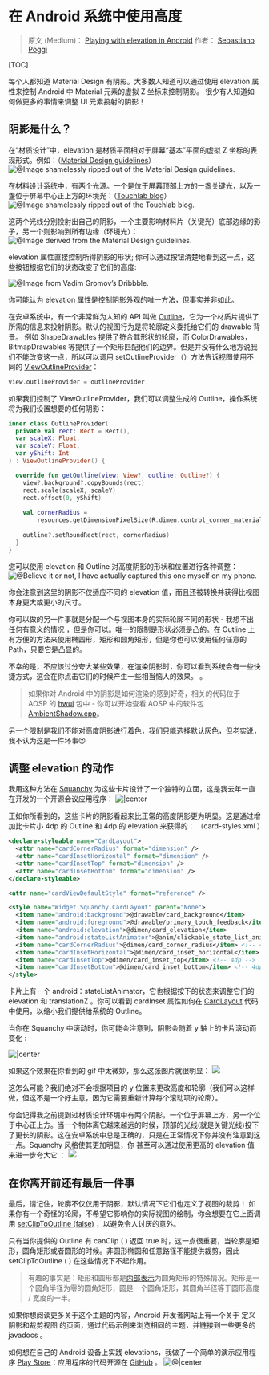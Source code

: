 # 在 Android 系统中使用高度

> 原文 (Medium)： [Playing with elevation in Android](https://blog.usejournal.com/playing-with-elevation-in-android-91af4f3be596)
> 作者： [Sebastiano Poggi](https://blog.usejournal.com/@seebrock3r)

[TOC]

每个人都知道 Material Design 有阴影。大多数人知道可以通过使用 elevation 属性来控制 Android 中 Material 元素的虚拟 Z 坐标来控制阴影。 很少有人知道如何做更多的事情来调整 UI 元素投射的阴影！

## 阴影是什么？
在“材质设计”中，elevation 是材质平面相对于屏幕“基本”平面的虚拟 Z 坐标的表现形式。例如：（[Material Design guidelines](https://material.io/guidelines/material-design/elevation-shadows.html)）
![@Image shamelessly ripped out of the Material Design guidelines.](https://ws3.sinaimg.cn/large/006tKfTcgy1frowfsf1ltj30ov048jr6.jpg)

在材料设计系统中，有两个光源。一个是位于屏幕顶部上方的一盏关键光，以及一盏位于屏幕中心正上方的环境光：（[Touchlab blog](https://www.touchlab.co/blog/2016/1/consistent-lighting-in-material-design)）
![@Image shamelessly ripped out of the Touchlab blog.](https://ws4.sinaimg.cn/large/006tKfTcgy1frowfzy24lj31jk113my8.jpg)

这两个光线分别投射出自己的阴影，一个主要影响材料片（关键光）底部边缘的影子，另一个则影响到所有边缘（环境光）：
![@Image derived from the Material Design guidelines.](https://ws1.sinaimg.cn/large/006tKfTcgy1frowg4r19tj31400gb0ss.jpg)

elevation 属性直接控制所得阴影的形状; 你可以通过按钮清楚地看到这一点，这些按钮根据它们的状态改变了它们的高度: 

![@Image from Vadim Gromov’s Dribbble.](https://cdn-images-1.medium.com/max/1600/0*ufoUeMLtFh0yp6Sa.)

你可能认为 elevation 属性是控制阴影外观的唯一方法，但事实并非如此。

在安卓系统中，有一个非常鲜为人知的 API 叫做 [Outline](https://developer.android.com/reference/android/graphics/Outline.html)，它为一个材质片提供了所需的信息来投射阴影。默认的视图行为是将轮廓定义委托给它们的 drawable 背景。 例如 ShapeDrawables 提供了符合其形状的轮廓，而 ColorDrawables，BitmapDrawables 等提供了一个矩形匹配他们的边界。但是并没有什么地方说我们不能改变这一点，所以可以调用 setOutlineProvider（）方法告诉视图使用不同的 [ViewOutlineProvider](https://developer.android.com/reference/android/view/ViewOutlineProvider.html)：

```kotlin
view.outlineProvider = outlineProvider
```
如果我们控制了 ViewOutlineProvider，我们可以调整生成的 Outline，操作系统将为我们设置想要的任何阴影：

```kotlin
inner class OutlineProvider(
  private val rect: Rect = Rect(),
  var scaleX: Float,
  var scaleY: Float,
  var yShift: Int
) : ViewOutlineProvider() {

  override fun getOutline(view: View?, outline: Outline?) {
    view?.background?.copyBounds(rect)
    rect.scale(scaleX, scaleY)
    rect.offset(0, yShift)
    
    val cornerRadius = 
        resources.getDimensionPixelSize(R.dimen.control_corner_material).toFloat()
    
    outline?.setRoundRect(rect, cornerRadius)
  }
}
```
您可以使用 elevation 和 Outline 对高度阴影的形状和位置进行各种调整：
![@Believe it or not, I have actually captured this one myself on my phone.](https://cdn-images-1.medium.com/max/1600/1*nFcOfSdcmwflAnboYVGqyg.gif)

你会注意到这里的阴影不仅适应不同的 elevation 值，而且还被转换并获得比视图本身更大或更小的尺寸。

你可以做的另一件事就是分配一个与视图本身的实际轮廓不同的形状 - 我想不出任何有意义的情况 ，但是你可以。唯一的限制是形状必须是凸的。在 Outline 上有方便的方法来使用椭圆形，矩形和圆角矩形，但是你也可以使用任何任意的 Path，只要它是凸显的。

不幸的是，不应该过分夸大某些效果，在渲染阴影时，你可以看到系统会有一些快捷方式，这会在你点击它们的时候产生一些相当恼人的效果。 。

> 如果你对 Android 中的阴影是如何渲染的感到好奇，相关的代码位于 AOSP 的 [hwui](https://github.com/aosp-mirror/platform_frameworks_base/blob/master/libs/hwui/) 包中 - 你可以开始查看 AOSP 中的软件包  [AmbientShadow.cpp](https://github.com/aosp-mirror/platform_frameworks_base/blob/master/libs/hwui/AmbientShadow.cpp)。

另一个限制是我们不能对高度阴影进行着色，我们只能选择默认灰色，但老实说，我不认为这是一件坏事😉

## 调整 elevation 的动作
我用这种方法在 [Squanchy](https://squanchy.net/) 为这些卡片设计了一个独特的立面，这是我去年一直在开发的一个开源会议应用程序：
![|center](https://ws2.sinaimg.cn/large/006tKfTcgy1froxmot6nbj318g27mx30.jpg)

正如你所看到的，这些卡片的阴影看起来比正常的高度阴影更为明显。这是通过增加比卡片小 4dp 的 Outline 和 4dp 的 elevation 来获得的：
（card-styles.xml ）

```xml
<declare-styleable name="CardLayout">
  <attr name="cardCornerRadius" format="dimension" />
  <attr name="cardInsetHorizontal" format="dimension" />
  <attr name="cardInsetTop" format="dimension" />
  <attr name="cardInsetBottom" format="dimension" />
</declare-styleable>

<attr name="cardViewDefaultStyle" format="reference" />

<style name="Widget.Squanchy.CardLayout" parent="None">
  <item name="android:background">@drawable/card_background</item>
  <item name="android:foreground">@drawable/primary_touch_feedback</item>
  <item name="android:elevation">@dimen/card_elevation</item>
  <item name="android:stateListAnimator">@anim/clickable_state_list_anim</item>
  <item name="cardCornerRadius">@dimen/card_corner_radius</item> <!-- 4dp -->
  <item name="cardInsetHorizontal">@dimen/card_inset_horizontal</item> <!-- 4dp -->
  <item name="cardInsetTop">@dimen/card_inset_top</item> <!-- 4dp -->
  <item name="cardInsetBottom">@dimen/card_inset_bottom</item> <!-- 4dp -->
</style>
```
卡片上有一个 android：stateListAnimator，它也根据按下的状态来调整它们的 elevation 和 translationZ 。你可以看到 cardInset  属性如何在 [CardLayout](https://github.com/squanchy-dev/squanchy-android/blob/develop/app/src/main/java/net/squanchy/support/widget/CardLayout.java) 代码中使用，以缩小我们提供给系统的 Outline。

当你在 Squanchy 中滚动时，你可能会注意到，阴影会随着 y 轴上的卡片滚动而变化 : 

![|center](https://cdn-images-1.medium.com/max/1600/1*9GmsJF_94gMn3XQGdG_OvA.gif)

如果这个效果在你看到的 gif 中太微妙，那么这张图片就很明显：
![](https://ws3.sinaimg.cn/large/006tKfTcgy1froxaok41nj31jk0bumyv.jpg)

这怎么可能？我们绝对不会根据项目的 y 位置来更改高度和轮廓（我们可以这样做，但这不是一个好主意，因为它需要重新计算每个滚动项的轮廓）。

你会记得我之前提到过材质设计环境中有两个阴影，一个位于屏幕上方，另一个位于中心正上方。当一个物体离它越来越远的时候，顶部的光线(就是关键光线)投下了更长的阴影。这在安卓系统中总是正确的，只是在正常情况下你并没有注意到这一点。Squanchy 风格使其更加明显，你 甚至可以通过使用更高的 elevation 值来进一步夸大它 ：
![](https://cdn-images-1.medium.com/max/1600/1*kIo32J6ax6IkPpXNOECVVg.gif)

## 在你离开前还有最后一件事

最后，请记住，轮廓不仅仅用于阴影，默认情况下它们也定义了视图的裁剪！ 如果你有一个奇怪的轮廓，不希望它影响你的实际视图的绘制，你会想要在它上面调用 [setClipToOutline (false)](https://developer.android.com/reference/android/view/View.html#setClipToOutline%28boolean%29) ，以避免令人讨厌的意外。 

只有当你提供的 Outline 有 canClip ( ) 返回 true 时，这一点很重要，当轮廓是矩形，圆角矩形或者圆形的时候。非圆形椭圆和任意路径不能提供裁剪，因此 setClipToOutline ( ) 在这些情况下不起作用。

> 有趣的事实是：矩形和圆形都是[内部表示](https://android.googlesource.com/platform/frameworks/base/+/refs/heads/master/graphics/java/android/graphics/Outline.java)为圆角矩形的特殊情况。矩形是一个圆角半径为零的圆角矩形，圆是一个圆角矩形，其圆角半径等于圆形高度 / 宽度的一半。

如果你想阅读更多关于这个主题的内容，Android 开发者网站上有一个关于 定义阴影和裁剪视图 的页面，通过代码示例来浏览相同的主题，并链接到一些更多的 javadocs 。

如何想在自己的 Android 设备上实践 elevations，我做了一个简单的演示应用程序 [Play Store](https://play.google.com/store/apps/details?id=me.seebrock3r.elevationtester)：应用程序的代码开源在 [GitHub](https://github.com/rock3r/uplift) 。
![@|center](https://ws1.sinaimg.cn/large/006tKfTcgy1frox14toi2j30a30i2jta.jpg)








